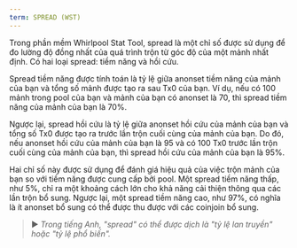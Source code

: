 ```yaml
---
term: SPREAD (WST)
---
```


Trong phần mềm Whirlpool Stat Tool, spread là một chỉ số được sử dụng để đo lường độ đồng nhất của quá trình trộn từ góc độ của một mảnh nhất định. Có hai loại spread: tiềm năng và hồi cứu.

Spread tiềm năng được tính toán là tỷ lệ giữa anonset tiềm năng của mảnh của bạn và tổng số mảnh được tạo ra sau Tx0 của bạn. Ví dụ, nếu có 100 mảnh trong pool của bạn và mảnh của bạn có anonset là 70, thì spread tiềm năng của mảnh của bạn là 70%.

Ngược lại, spread hồi cứu là tỷ lệ giữa anonset hồi cứu của mảnh của bạn và tổng số Tx0 được tạo ra trước lần trộn cuối cùng của mảnh của bạn. Do đó, nếu anonset hồi cứu của mảnh của bạn là 95 và có 100 Tx0 trước lần trộn cuối cùng của mảnh của bạn, thì spread hồi cứu của mảnh của bạn là 95%.

Hai chỉ số này được sử dụng để đánh giá hiệu quả của việc trộn mảnh của bạn so với tiềm năng được cung cấp bởi pool. Một spread tiềm năng thấp, như 5%, chỉ ra một khoảng cách lớn cho khả năng cải thiện thông qua các lần trộn bổ sung. Ngược lại, một spread tiềm năng cao, như 97%, có nghĩa là ít anonset bổ sung có thể được thu được với các coinjoin bổ sung.

> ► *Trong tiếng Anh, "spread" có thể được dịch là "tỷ lệ lan truyền" hoặc "tỷ lệ phổ biến".*